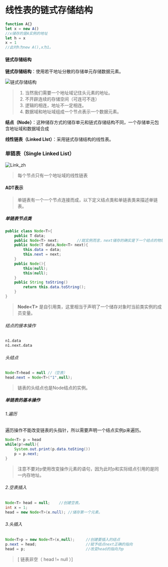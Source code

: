 

# 线性表的链式存储结构

```js
function A{}
let x = new A()
//x储存的是A实例的地址
let h = x
x = 1
//此时h为new A(),x为1。
```

#### 链式存储结构

**链式存储结构**：使用若干地址分散的存储单元存储数据元素。

![链式存储结构](F:\我的笔记\image\链式存储结构.png)

> 1. 当然我们需要一个地址域记住头元素的地址。
> 2. 不开辟连续的存储空间（可连可不连）
> 3. 逻辑的相连，地址不一定相连。
> 4. 数据域和地址域组成一个节点表示一个数据元素。

**结点（Node）**：这种储存方式的储存单元和链式存储结构不同，一个存储单元包含地址域和数据域合成

**线性链表（Linked LIst）**：采用链式存储结构的线性表。

### 单链表（Single Linked List）

![Link_zh](F:\我的笔记\image\Link_zh.png)

> 每个节点只有一个地址域的线性链表

#### ADT表示

> 单链表有一个一个节点连接而成，以下定义结点类和单链表类来描述单链表。

##### 单链表节点类

```java
public class Node<T>{
	public T data;
	public Node<T> next;		//就实例而言，next储存的确实是下一个结点的物理地址。
	public Node(T data,Node<T> next){
		this.data = data;
		this.next = next;
	}
	public Node(){
		this(null);
		this(null);
	}
	public String toString()
		return this.data.toString();
	}
}
```

> **Node\<T\>** 是自引用类，这里相当于声明了一个储存对象时当前类实例的成员变量。

###### 结点的接本操作

```cmd
n1.data
n1.next.data
```

###### 头结点

```java
Node<T>head = null //（空表）
head.next = Node<T>("1",null);
```

> 链表的头结点也是Node<T>结点的实例。

##### 单链表的基本操作

###### 1.遍历

遍历操作不能改变链表的头指针，所以需要声明一个结点实例p来遍历。

```java
Node<T> p = head
while(p!=null){
	System.out.print(p.data.toSting())
	p = p.next;
}
```

> 注意不要对p使用改变操作元素的语句，因为此时p和实际结点引用的是同一内存地址。

###### 2.空表插入

```java
Node<T> head = null;	//创建空表。
int x = 1;
head = new Node<T>(x.null);	//储存第一个元素。
```

###### 3.头插入

```java
Node<T>p = new Node<T>(x,null);		//创建要插入的结点
p.next = head;						//赋予结点next正确的指向
head = p;							//改变head的指向为p
```

>  [ 链表非空（ head  !=  null ）]